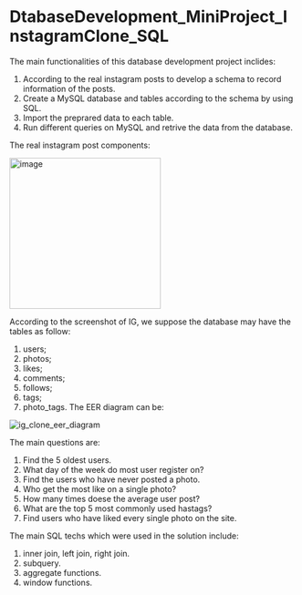 # DtabaseDevelopment_MiniProject_InstagramClone_SQL

The main functionalities of this database development project inclides:
  1. According to the real instagram posts to develop a schema to record information of the posts.
  2. Create a MySQL database and tables according to the schema by using SQL.
  3. Import the preprared data to each table.
  4. Run different queries on MySQL and retrive the data from the database.

The real instagram post components:

<img width="265" alt="image" src="https://user-images.githubusercontent.com/93168873/213312019-24cc2394-d719-4250-85f0-d03e1aeccf37.png">

According to the screenshot of IG, we suppose the database may have the tables as follow:
  1. users;
  2. photos;
  3. likes;
  4. comments;
  5. follows;
  6. tags;
  7. photo_tags.
 The EER diagram can be:
 
 ![ig_clone_eer_diagram](https://user-images.githubusercontent.com/93168873/213312863-61f6b5f5-23d6-4f6a-8fd9-bd331ec13e26.png)

The main questions are:
  1. Find the 5 oldest users.
  2. What day of the week do most user register on?
  3. Find the users who have never posted a photo.
  4. Who get the most like on a single photo?
  5. How many times doese the average user post?
  6. What are the top 5 most commonly used hastags?
  7. Find users who have liked every single photo on the site.
 
 The main SQL techs which were used in the solution include:
  1. inner join, left join, right join.
  2. subquery.
  3. aggregate functions.
  4. window functions.
